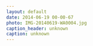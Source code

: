 ```yaml
---
layout: default
date: 2014-06-19 00-00-67
photo: IMG-20140619-WA0004.jpg
caption_header: unknown
caption: unknown
---
```

